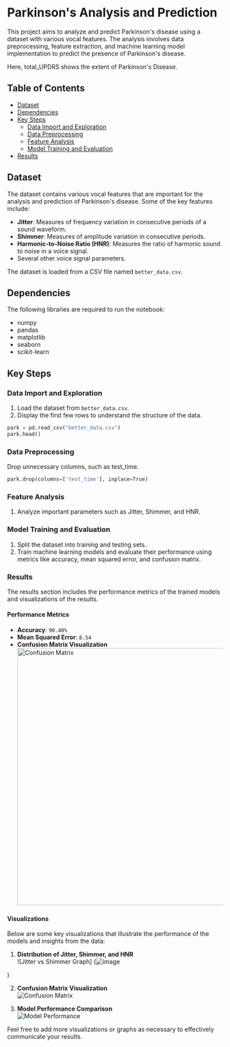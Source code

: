 # Parkinson's Analysis and Prediction

This project aims to analyze and predict Parkinson's disease using a dataset with various vocal features. The analysis involves data preprocessing, feature extraction, and machine learning model implementation to predict the presence of Parkinson's disease.

Here, total_UPDRS shows the extent of Parkinson's Disease.

## Table of Contents
- [Dataset](#dataset)
- [Dependencies](#dependencies)
- [Key Steps](#key-steps)
  - [Data Import and Exploration](#data-import-and-exploration)
  - [Data Preprocessing](#data-preprocessing)
  - [Feature Analysis](#feature-analysis)
  - [Model Training and Evaluation](#model-training-and-evaluation)
- [Results](#results)

## Dataset

The dataset contains various vocal features that are important for the analysis and prediction of Parkinson's disease. Some of the key features include:

- **Jitter**: Measures of frequency variation in consecutive periods of a sound waveform.
- **Shimmer**: Measures of amplitude variation in consecutive periods.
- **Harmonic-to-Noise Ratio (HNR)**: Measures the ratio of harmonic sound to noise in a voice signal.
- Several other voice signal parameters.

The dataset is loaded from a CSV file named `better_data.csv`.

## Dependencies

The following libraries are required to run the notebook:

- numpy
- pandas
- matplotlib
- seaborn
- scikit-learn

## Key Steps

### Data Import and Exploration

1. Load the dataset from `better_data.csv`.
2. Display the first few rows to understand the structure of the data.

```python
park = pd.read_csv("better_data.csv")
park.head()
```

### Data Preprocessing
Drop unnecessary columns, such as test_time.
```python
park.drop(columns=['test_time'], inplace=True)
```
### Feature Analysis

1. Analyze important parameters such as Jitter, Shimmer, and HNR.

### Model Training and Evaluation

1. Split the dataset into training and testing sets.
2. Train machine learning models and evaluate their performance using metrics like accuracy, mean squared error, and confusion matrix.

### Results

The results section includes the performance metrics of the trained models and visualizations of the results.

#### Performance Metrics

- **Accuracy**: ```90.40%```
- **Mean Squared Error**: ```8.54```
- **Confusion Matrix Visualization**  
   <img src="https://github.com/user-attachments/assets/5da8df35-0880-4c0f-aa93-e0c0198b381e" alt="Confusion Matrix" width="600"/>

#### Visualizations

Below are some key visualizations that illustrate the performance of the models and insights from the data:

1. **Distribution of Jitter, Shimmer, and HNR**  
   ![Jitter vs Shimmer Graph]
   (![image](https://github.com/user-attachments/assets/b66cc90f-af7e-4466-b1f1-ead3c3589b33)

)

2. **Confusion Matrix Visualization**  
   ![Confusion Matrix](path/to/confusion_matrix.png)

3. **Model Performance Comparison**  
   ![Model Performance](path/to/model_performance_comparison.png)

Feel free to add more visualizations or graphs as necessary to effectively communicate your results.
